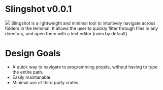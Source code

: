 # Slingshot v0.0.1
<img src="https://s11.gifyu.com/images/ScB6K.gif">
Slingshot is a lightweight and minimal tool to intuitively navigate across folders in the terminal. It allows the user to quickly filter through files in any directory, and open them with a text editor (nvim by default).

# Design Goals
- A quick way to navigate to programming projets, without having to type the entire path.
- Easily maintanable.
- Minimal use of third party crates.

